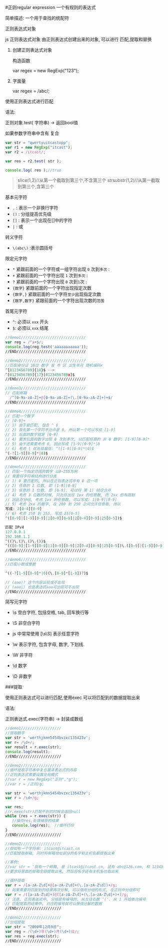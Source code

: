 #正则regular expression 一个有规则的表达式

简单描述: 一个用于查找的统配符

正则表达式对象

js 正则表达式对象 由正则表达式创建出来的对象, 可以进行 匹配,提取和替换

1. 创建正则表达式对象

   构造函数 

   var regex = new RegExp("123");

2. 字面量
   
   var regex = /abc/;
   
使用正则表达式进行匹配

语法: 

   正则对象.test( 字符串) -> 返回bool值

如果参数字符串中含有 复合 

```javascript
var str = "qwertyuitcastopp";
var r1 = new RegExp("itcast");
var r2 = /itcast/;

var res = r2.test( str );

console.log( res );//true 
```
> slice(1,2)//从第一个截取到第三个,不含第三个
strsubstr(1,2)//从第一截取到第三个,含第三个

基本元字符

-  `.`  : 表示一个非换行字符
- `()` : 分组提高优先级
- `[]` : 表示一个出现在[]中的字符
- `|`  : 或

转义字符

- `\(abc\)` :表示圆括号

限定元字符

- `*` 紧跟前面的一个字符或一组字符出现 `0` 次到`多次` : 
- `+` 紧跟前面的一个字符出现 `1` 次到`多次` : 
- `?` 紧跟前面的一个字符出现 `0` 次到`1`次  :
- `{数字}` 紧跟前面的一个字符出现指定次数
- `{数字,}` 紧跟前面的一个字符`至少`出现指定次数
- `{数字,数字}` 紧跟前面的一个字符出现次数的`范围`

首尾元字符

- `^`: 必须以 `xxx` 开头
- `$`: 必须以 `xxx` 结尾

```javascript
//demo1/////////////////////////////
var reg = /^a+$/;
console.log(reg.test('aaaaaaaaaaa'));
//END///////////////////////////////

//demo2/////////////////////////////
//匹配身份证 18位 数字 省 市 区 出生年月 随机编码x
^[0123456789]{18}$ -->
^[0123456789]{17}[0123456789x]$
//END///////////////////////////////

//demo3/////////////////////////////
// 匹配邮箱 
  /^[0-9a-zA-Z]+@[0-9a-zA-Z]+(\.[0-9a-zA-Z]+)+$/
//END///////////////////////////////

//demo4/////////////////////////////
// 匹配一个数字
// [0-9]+
// 1) 由于是匹配, 包含 ^ $
// 2) 首先第一个字符不允许是 0, 所以第一个可以写成 [1-9]
// 3) 后面的数字就是 [0-9]
// 4) 要求后面的数字出现 0 次到多次, 以匹配任意的 非 0 数字: [1-9][0-9]*
// 5) 由于还需要考虑 0, 因此写成 [1-9][0-9]*|0
// 6) 考虑 | 优先级最低: ^([1-9][0-9]*|0)$
^(-?[1-9][0-9]*|0)$
//END/////////////////////////////// 

//demo5/////////////////////////////
// 匹配一个指定范围的数字 以0~255为例
// 需要将字符串结构进行分类
// 1) 0 要匹配的, 所以在正则表达式中有 0 这一项
// 2) 任意的 2 位数, 即 [1-9][0-9]
// 3) 任意的 1 位数, 即 [0-9], 可以将 第 1) 结论合并
// 4) 考虑 3 位数的时候, 只允许出现 1xx 的任意数, 而 2xx 的有限制
// 因此在分组, 考虑 1xx 的任意数, 可以写成: 1[0-9][0-9]
// 5) 考虑 2xx 的数字, 在 200 到 250 之间允许任意取. 所以写成: 2[0-4][0-9]
// 6) 考虑 250 到 255, 写成 25[0-5]
^([0-9]|[1-9][0-9]|1[0-9][0-9]|2[0-4][0-9]|25[0-5])$

匹配 IPv4 
127.0.0.1
192.168.1.1
^(()\.()\.()\.())$
^(([0-9]|[1-9][0-9]|1[0-9][0-9]|2[0-4][0-9]|25[0-5])\.([0-9]|[1-9][0-9]|1[0-9][0-9]|2[0-4][0-9]|25[0-5])\.([0-9]|[1-9][0-9]|1[0-9][0-9]|2[0-4][0-9]|25[0-5])\.([0-9]|[1-9][0-9]|1[0-9][0-9]|2[0-4][0-9]|25[0-5]))$
//END///////////////////////////////

//demo6///////////////////////////// 
//匹配小数或整数

^((-?[1-9][0-9]*|0)(\.[0-9]*[1-9])?)$

// (aaa)? 这个内容出现或不出现
// (aaa|) 也是表达式aaa可出现可不出现
//END///////////////////////////////
```

简写元字符

- \s 空白字符, 包括空格, tab, 回车换行等
- \S 非空白字符 
- js 中常常使用 [\s\S] 表示任意字符
- \w 表示字符, 包含字母, 数字, 下划线. 
- \W 非字符
- \d 数字
- \D 非数字

###提取

使用正则表达式可以进行匹配,使用exec 可以将匹配到的数据提取出来

语法: 
 
正则表达式.exec(字符串) -> 封装成数组

```javascript
//demo1//////////////////
//提取数字
var str = 'werthjkmn5454bvzxc135423v';
var r= /\d+/;
var result = r.exec(str);
console.log(result);
//END////////////////////

//demo2//////////////////
//循环提取字符串中复合震泽表达式的内容
//正则表达式需要设置全局模式
//var r = new RegExp("正则","g");
//var r = /正则/g; 

var str = 'werthjkmn5454bvzxc135423v';
var r = /\d+/g;

var res;
//r.exec(str)匹配不到的时候会返回null
while (res = r.exec(str)) {
   //操作res,处理捕获的结果
   console.log(res);  //循环打印
}
//END////////////////////

//demo2//////////////////
//假如有一个字符串: itcast@itcast.cn
//匹配提取邮箱, 同时将邮箱地址部分的名字和主机名都提取出来
//案例:
//var str = '我有一个邮箱, 是 itcast@itcast.cn, 还有 abc@126.com, 和 1234567@qq.com'
//要求将里面的邮箱全部提取出来, 然后将名字还有主机名也取出来

//循环提取
var r = /[a-zA-Z\d]+@[a-zA-Z\d]+(\.[a-zA-Z\d])+/g;
// 如果需要将匹配到的结果再次分解, 可以使用分组的形式, 在正则中分组即可
var r = /([a-zA-Z\d]+)@([a-zA-Z\d]+(\.[a-zA-Z\d]+)+)/g;
// 注意, 正则表达式中, 分组是有编号的. 从左往右数 '('. 从 1 开始依次编号
// 匹配提取的结果中, 对应的编号就可以获得分解的数据
//END////////////////////

//demo2//////////////////
//分组提取
var str = "2000年12月9日";
var reg = /(\d+)年(\d+)月(\d+)日/; 
var res = reg.exec(str);
//END////////////////////
```
